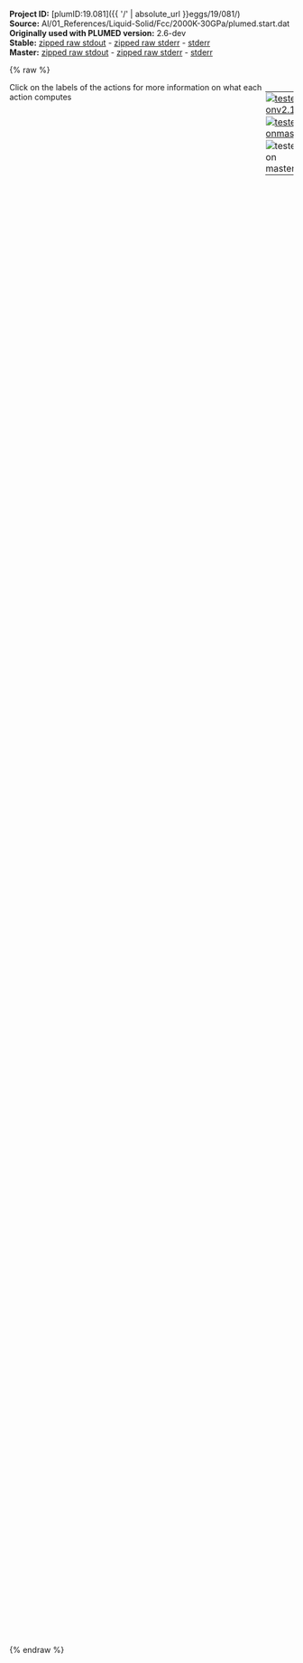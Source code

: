 **Project ID:** [plumID:19.081]({{ '/' | absolute_url }}eggs/19/081/)  
**Source:** Al/01_References/Liquid-Solid/Fcc/2000K-30GPa/plumed.start.dat  
**Originally used with PLUMED version:** 2.6-dev  
**Stable:** [zipped raw stdout](plumed.start.dat.plumed.stdout.txt.zip) - [zipped raw stderr](plumed.start.dat.plumed.stderr.txt.zip) - [stderr](plumed.start.dat.plumed.stderr)  
**Master:** [zipped raw stdout](plumed.start.dat.plumed_master.stdout.txt.zip) - [zipped raw stderr](plumed.start.dat.plumed_master.stderr.txt.zip) - [stderr](plumed.start.dat.plumed_master.stderr)  

{% raw %}
<div style="width: 100%; float:left">
<div style="width: 90%; float:left" id="value_details_data/Al/01_References/Liquid-Solid/Fcc/2000K-30GPa/plumed.start.dat"> Click on the labels of the actions for more information on what each action computes </div>
<div style="width: 10%; float:left"><table><tr><td style="padding:1px"><a href="plumed.start.dat.plumed.stderr"><img src="https://img.shields.io/badge/v2.10-failed-red.svg" alt="tested onv2.10" /></a></td></tr><tr><td style="padding:1px"><a href="plumed.start.dat.plumed_master.stderr"><img src="https://img.shields.io/badge/master-failed-red.svg" alt="tested onmaster" /></a></td></tr><tr><td style="padding:1px"><img src="https://img.shields.io/badge/with-LOAD-yellow.svg" alt="tested on master" /></td></tr>
</table></div></div>
<pre style="width=97%;">
<span class="plumedtooltip" style="color:blue"># vim:ft=plumed<span class="right">Enables syntax highlighting for PLUMED files in vim. See <a href="https://www.plumed.org/doc-master/user-doc/html/_vim_syntax.html">here for more details. </a><i></i></span></span>
<br/><span class="plumedtooltip" style="color:green">LOAD<span class="right">Loads a library, possibly defining new actions. <a href="https://www.plumed.org/doc-master/user-doc/html/_l_o_a_d.html" style="color:green">More details</a><i></i></span></span> <span class="plumedtooltip">FILE<span class="right">file to be loaded<i></i></span></span>=../../../../../RefCV.cpp

<span style="display:none;" id="data/Al/01_References/Liquid-Solid/Fcc/2000K-30GPa/plumed.start.dat">The LOAD action with label <b></b> calculates something</span><b name="data/Al/01_References/Liquid-Solid/Fcc/2000K-30GPa/plumed.start.datenergy" onclick='showPath("data/Al/01_References/Liquid-Solid/Fcc/2000K-30GPa/plumed.start.dat","data/Al/01_References/Liquid-Solid/Fcc/2000K-30GPa/plumed.start.datenergy","data/Al/01_References/Liquid-Solid/Fcc/2000K-30GPa/plumed.start.datenergy","brown")'>energy</b>: <span class="plumedtooltip" style="color:green">ENERGY<span class="right">Calculate the total potential energy of the simulation box. <a href="https://www.plumed.org/doc-master/user-doc/html/_e_n_e_r_g_y.html" style="color:green">More details</a><i></i></span></span>
<br/><span style="display:none;" id="data/Al/01_References/Liquid-Solid/Fcc/2000K-30GPa/plumed.start.datenergy">The ENERGY action with label <b>energy</b> calculates something</span><b name="data/Al/01_References/Liquid-Solid/Fcc/2000K-30GPa/plumed.start.datvol" onclick='showPath("data/Al/01_References/Liquid-Solid/Fcc/2000K-30GPa/plumed.start.dat","data/Al/01_References/Liquid-Solid/Fcc/2000K-30GPa/plumed.start.datvol","data/Al/01_References/Liquid-Solid/Fcc/2000K-30GPa/plumed.start.datvol","brown")'>vol</b>: <span class="plumedtooltip" style="color:green">VOLUME<span class="right">Calculate the volume of the simulation box. <a href="https://www.plumed.org/doc-master/user-doc/html/_v_o_l_u_m_e.html" style="color:green">More details</a><i></i></span></span>
<br/><span style="display:none;" id="data/Al/01_References/Liquid-Solid/Fcc/2000K-30GPa/plumed.start.datvol">The VOLUME action with label <b>vol</b> calculates the volume of simulation box</span><span class="plumedtooltip" style="color:green">REFCV<span class="right">This action is not part of PLUMED and was included by using a LOAD command <a href="https://www.plumed.org/doc-master/user-doc/html/_l_o_a_d.html" style="color:green">More details</a><i></i></span></span> ...
 SPECIES=1-256
 SIGMA=0.04
 LATTICE_CONSTANTS=0.38
 CRYSTAL_STRUCTURE=FCC
 LABEL=<b name="data/Al/01_References/Liquid-Solid/Fcc/2000K-30GPa/plumed.start.datrefcv" onclick='showPath("data/Al/01_References/Liquid-Solid/Fcc/2000K-30GPa/plumed.start.dat","data/Al/01_References/Liquid-Solid/Fcc/2000K-30GPa/plumed.start.datrefcv","data/Al/01_References/Liquid-Solid/Fcc/2000K-30GPa/plumed.start.datrefcv","brown")'>refcv</b>
 MORE_THAN={RATIONAL R_0=0.5 NN=12 MM=24}
 MEAN
... REFCV
<br/><span style="color:blue" class="comment"># Construct a bias potential using VES</span>
<span style="color:blue" class="comment">#</span>
<span style="color:blue" class="comment"># Basis functions</span>
<br/><b name="data/Al/01_References/Liquid-Solid/Fcc/2000K-30GPa/plumed.start.datbf1" onclick='showPath("data/Al/01_References/Liquid-Solid/Fcc/2000K-30GPa/plumed.start.dat","data/Al/01_References/Liquid-Solid/Fcc/2000K-30GPa/plumed.start.datbf1","data/Al/01_References/Liquid-Solid/Fcc/2000K-30GPa/plumed.start.datbf1","brown")'>bf1</b>: <span class="plumedtooltip" style="color:green">BF_LEGENDRE<span class="right">Legendre polynomials basis functions. <a href="https://www.plumed.org/doc-master/user-doc/html/_b_f__l_e_g_e_n_d_r_e.html" style="color:green">More details</a><i></i></span></span> <span class="plumedtooltip">ORDER<span class="right">The order of the basis function expansion<i></i></span></span>=20 <span class="plumedtooltip">MINIMUM<span class="right">The minimum of the interval on which the basis functions are defined<i></i></span></span>=0.0 <span class="plumedtooltip">MAXIMUM<span class="right">The maximum of the interval on which the basis functions are defined<i></i></span></span>=256.0

<span style="color:blue" class="comment"># Target distribution</span>
<span style="display:none;" id="data/Al/01_References/Liquid-Solid/Fcc/2000K-30GPa/plumed.start.datbf1">The BF_LEGENDRE action with label <b>bf1</b> calculates something</span><b name="data/Al/01_References/Liquid-Solid/Fcc/2000K-30GPa/plumed.start.dattd_welltemp" onclick='showPath("data/Al/01_References/Liquid-Solid/Fcc/2000K-30GPa/plumed.start.dat","data/Al/01_References/Liquid-Solid/Fcc/2000K-30GPa/plumed.start.dattd_welltemp","data/Al/01_References/Liquid-Solid/Fcc/2000K-30GPa/plumed.start.dattd_welltemp","brown")'>td_welltemp</b>: <span class="plumedtooltip" style="color:green">TD_WELLTEMPERED<span class="right">Well-tempered target distribution (dynamic). <a href="https://www.plumed.org/doc-master/user-doc/html/_t_d__w_e_l_l_t_e_m_p_e_r_e_d.html" style="color:green">More details</a><i></i></span></span> <span class="plumedtooltip">BIASFACTOR<span class="right">The bias factor used for the well-tempered distribution<i></i></span></span>=50

<span style="color:blue" class="comment"># Expansion</span>
<br/><span style="display:none;" id="data/Al/01_References/Liquid-Solid/Fcc/2000K-30GPa/plumed.start.dattd_welltemp">The TD_WELLTEMPERED action with label <b>td_welltemp</b> calculates something</span><span class="plumedtooltip" style="color:green">VES_LINEAR_EXPANSION<span class="right">Linear basis set expansion bias. <a href="https://www.plumed.org/doc-master/user-doc/html/_v_e_s__l_i_n_e_a_r__e_x_p_a_n_s_i_o_n.html" style="color:green">More details</a><i></i></span></span> ...
 <span class="plumedtooltip">ARG<span class="right">the labels of the scalars on which the bias will act<i></i></span></span>=refcv.morethan
 <span class="plumedtooltip">BASIS_FUNCTIONS<span class="right">the label of the one dimensional basis functions that should be used<i></i></span></span>=<b name="data/Al/01_References/Liquid-Solid/Fcc/2000K-30GPa/plumed.start.datbf1">bf1</b>
 <span class="plumedtooltip">TEMP<span class="right">the system temperature - this is needed if the MD code does not pass the temperature to PLUMED<i></i></span></span>=1500.0
 <span class="plumedtooltip">GRID_BINS<span class="right">the number of bins used for the grid<i></i></span></span>=300
 <span class="plumedtooltip">TARGET_DISTRIBUTION<span class="right">the label of the target distribution to be used<i></i></span></span>=<b name="data/Al/01_References/Liquid-Solid/Fcc/2000K-30GPa/plumed.start.dattd_welltemp">td_welltemp</b>
 <span class="plumedtooltip">LABEL<span class="right">a label for the action so that its output can be referenced in the input to other actions<i></i></span></span>=<b name="data/Al/01_References/Liquid-Solid/Fcc/2000K-30GPa/plumed.start.datb1" onclick='showPath("data/Al/01_References/Liquid-Solid/Fcc/2000K-30GPa/plumed.start.dat","data/Al/01_References/Liquid-Solid/Fcc/2000K-30GPa/plumed.start.datb1","data/Al/01_References/Liquid-Solid/Fcc/2000K-30GPa/plumed.start.datb1","brown")'>b1</b>
... VES_LINEAR_EXPANSION
<br/><span style="color:blue" class="comment"># Optimization algorithm</span>
<br/><span style="display:none;" id="data/Al/01_References/Liquid-Solid/Fcc/2000K-30GPa/plumed.start.datb1">The VES_LINEAR_EXPANSION action with label <b>b1</b> calculates the following quantities:<table  align="center" frame="void" width="95%" cellpadding="5%"><tr><td width="5%"><b> Quantity </b>  </td><td><b> Description </b> </td></tr><tr><td width="5%">b1.bias</td><td>the instantaneous value of the bias potential</td></tr><tr><td width="5%">b1.force2</td><td>the instantaneous value of the squared force due to this bias potential</td></tr></table></span><span class="plumedtooltip" style="color:green">OPT_AVERAGED_SGD<span class="right">Averaged stochastic gradient decent with fixed step size. <a href="https://www.plumed.org/doc-master/user-doc/html/_o_p_t__a_v_e_r_a_g_e_d__s_g_d.html" style="color:green">More details</a><i></i></span></span> ...
  <span class="plumedtooltip">BIAS<span class="right">the label of the VES bias to be optimized<i></i></span></span>=<b name="data/Al/01_References/Liquid-Solid/Fcc/2000K-30GPa/plumed.start.datb1">b1</b>
  <span class="plumedtooltip">STRIDE<span class="right">the frequency of updating the coefficients given in the number of MD steps<i></i></span></span>=500
  <span class="plumedtooltip">LABEL<span class="right">a label for the action so that its output can be referenced in the input to other actions<i></i></span></span>=<b name="data/Al/01_References/Liquid-Solid/Fcc/2000K-30GPa/plumed.start.dato1" onclick='showPath("data/Al/01_References/Liquid-Solid/Fcc/2000K-30GPa/plumed.start.dat","data/Al/01_References/Liquid-Solid/Fcc/2000K-30GPa/plumed.start.dato1","data/Al/01_References/Liquid-Solid/Fcc/2000K-30GPa/plumed.start.dato1","brown")'>o1</b>
  <span class="plumedtooltip">STEPSIZE<span class="right">the step size used for the optimization<i></i></span></span>=10.
  <span class="plumedtooltip">FES_OUTPUT<span class="right">how often the FES(s) should be written out to file<i></i></span></span>=500
  <span class="plumedtooltip">BIAS_OUTPUT<span class="right">how often the bias(es) should be written out to file<i></i></span></span>=500
  <span class="plumedtooltip">TARGETDIST_OUTPUT<span class="right">how often the dynamic target distribution(s) should be written out to file<i></i></span></span>=500
  <span class="plumedtooltip">COEFFS_OUTPUT<span class="right"> how often the coefficients should be written to file<i></i></span></span>=100
  <span class="plumedtooltip">TARGETDIST_STRIDE<span class="right">stride for updating a target distribution that is iteratively updated during the optimization<i></i></span></span>=500
... OPT_AVERAGED_SGD

<br/><span style="display:none;" id="data/Al/01_References/Liquid-Solid/Fcc/2000K-30GPa/plumed.start.dato1">The OPT_AVERAGED_SGD action with label <b>o1</b> calculates the following quantities:<table  align="center" frame="void" width="95%" cellpadding="5%"><tr><td width="5%"><b> Quantity </b>  </td><td><b> Description </b> </td></tr><tr><td width="5%">o1.value</td><td>a scalar</td></tr></table></span><span class="plumedtooltip" style="color:green">Q6<span class="right">Calculate sixth order Steinhardt parameters. <a href="https://www.plumed.org/doc-master/user-doc/html/_q6.html" style="color:green">More details</a><i></i></span></span> <span class="plumedtooltip">SPECIES<span class="right">this keyword is used for colvars such as coordination number<i></i></span></span>=1-256 <span class="plumedtooltip">SWITCH<span class="right">the switching function that it used in the construction of the contact matrix<i></i></span></span>={CUBIC D_0=0.25 D_MAX=0.35} <span class="plumedtooltip">VMEAN<span class="right"> calculate the norm of the mean vector<i></i></span></span> <span class="plumedtooltip">LABEL<span class="right">a label for the action so that its output can be referenced in the input to other actions<i></i></span></span>=<b name="data/Al/01_References/Liquid-Solid/Fcc/2000K-30GPa/plumed.start.datq6" onclick='showPath("data/Al/01_References/Liquid-Solid/Fcc/2000K-30GPa/plumed.start.dat","data/Al/01_References/Liquid-Solid/Fcc/2000K-30GPa/plumed.start.datq6","data/Al/01_References/Liquid-Solid/Fcc/2000K-30GPa/plumed.start.datq6","brown")'>q6</b>
<span style="display:none;" id="data/Al/01_References/Liquid-Solid/Fcc/2000K-30GPa/plumed.start.datq6">The Q6 action with label <b>q6</b> calculates the following quantities:<table  align="center" frame="void" width="95%" cellpadding="5%"><tr><td width="5%"><b> Quantity </b>  </td><td><b> Description </b> </td></tr><tr><td width="5%">q6._vmean</td><td>the norm of the mean vector</td></tr><tr><td width="5%">q6.value</td><td>the norms of the vectors of spherical harmonic coefficients</td></tr></table></span><b name="data/Al/01_References/Liquid-Solid/Fcc/2000K-30GPa/plumed.start.datdiff" onclick='showPath("data/Al/01_References/Liquid-Solid/Fcc/2000K-30GPa/plumed.start.dat","data/Al/01_References/Liquid-Solid/Fcc/2000K-30GPa/plumed.start.datdiff","data/Al/01_References/Liquid-Solid/Fcc/2000K-30GPa/plumed.start.datdiff","brown")'>diff</b>: <span class="plumedtooltip" style="color:green">MATHEVAL<span class="right">An alias to the CUSTOM function that can also be used to calaculate combinations of variables using a custom expression. <a href="https://www.plumed.org/doc-master/user-doc/html/_m_a_t_h_e_v_a_l.html" style="color:green">More details</a><i></i></span></span> <span class="plumedtooltip">ARG<span class="right">the values input to this function<i></i></span></span>=<b name="data/Al/01_References/Liquid-Solid/Fcc/2000K-30GPa/plumed.start.datq6">q6.vmean</b>,refcv.mean <span class="plumedtooltip">FUNC<span class="right">the function you wish to evaluate<i></i></span></span>=(x-0.064)/(0.461-0.064)-(y-0.251)/(0.752-0.251) <span class="plumedtooltip">PERIODIC<span class="right">if the output of your function is periodic then you should specify the periodicity of the function<i></i></span></span>=NO
<span style="display:none;" id="data/Al/01_References/Liquid-Solid/Fcc/2000K-30GPa/plumed.start.datdiff">The MATHEVAL action with label <b>diff</b> calculates the following quantities:<table  align="center" frame="void" width="95%" cellpadding="5%"><tr><td width="5%"><b> Quantity </b>  </td><td><b> Description </b> </td></tr><tr><td width="5%">diff.value</td><td>an arbitrary function</td></tr></table></span><span class="plumedtooltip" style="color:green">UPPER_WALLS<span class="right">Defines a wall for the value of one or more collective variables, <a href="https://www.plumed.org/doc-master/user-doc/html/_u_p_p_e_r__w_a_l_l_s.html" style="color:green">More details</a><i></i></span></span> <span class="plumedtooltip">ARG<span class="right">the arguments on which the bias is acting<i></i></span></span>=<b name="data/Al/01_References/Liquid-Solid/Fcc/2000K-30GPa/plumed.start.datdiff">diff</b> <span class="plumedtooltip">AT<span class="right">the positions of the wall<i></i></span></span>=0.05 <span class="plumedtooltip">KAPPA<span class="right">the force constant for the wall<i></i></span></span>=500000 <span class="plumedtooltip">EXP<span class="right"> the powers for the walls<i></i></span></span>=2 <span class="plumedtooltip">LABEL<span class="right">a label for the action so that its output can be referenced in the input to other actions<i></i></span></span>=<b name="data/Al/01_References/Liquid-Solid/Fcc/2000K-30GPa/plumed.start.datuwall" onclick='showPath("data/Al/01_References/Liquid-Solid/Fcc/2000K-30GPa/plumed.start.dat","data/Al/01_References/Liquid-Solid/Fcc/2000K-30GPa/plumed.start.datuwall","data/Al/01_References/Liquid-Solid/Fcc/2000K-30GPa/plumed.start.datuwall","brown")'>uwall</b>
<br/><span style="display:none;" id="data/Al/01_References/Liquid-Solid/Fcc/2000K-30GPa/plumed.start.datuwall">The UPPER_WALLS action with label <b>uwall</b> calculates the following quantities:<table  align="center" frame="void" width="95%" cellpadding="5%"><tr><td width="5%"><b> Quantity </b>  </td><td><b> Description </b> </td></tr><tr><td width="5%">uwall.bias</td><td>the instantaneous value of the bias potential</td></tr><tr><td width="5%">uwall.force2</td><td>the instantaneous value of the squared force due to this bias potential</td></tr></table></span><span class="plumedtooltip" style="color:green">PRINT<span class="right">Print quantities to a file. <a href="https://www.plumed.org/doc-master/user-doc/html/_p_r_i_n_t.html" style="color:green">More details</a><i></i></span></span> <span class="plumedtooltip">ARG<span class="right">the labels of the values that you would like to print to the file<i></i></span></span>=* <span class="plumedtooltip">FILE<span class="right">the name of the file on which to output these quantities<i></i></span></span>=COLVAR <span class="plumedtooltip">STRIDE<span class="right"> the frequency with which the quantities of interest should be output<i></i></span></span>=500
</pre>
{% endraw %}
